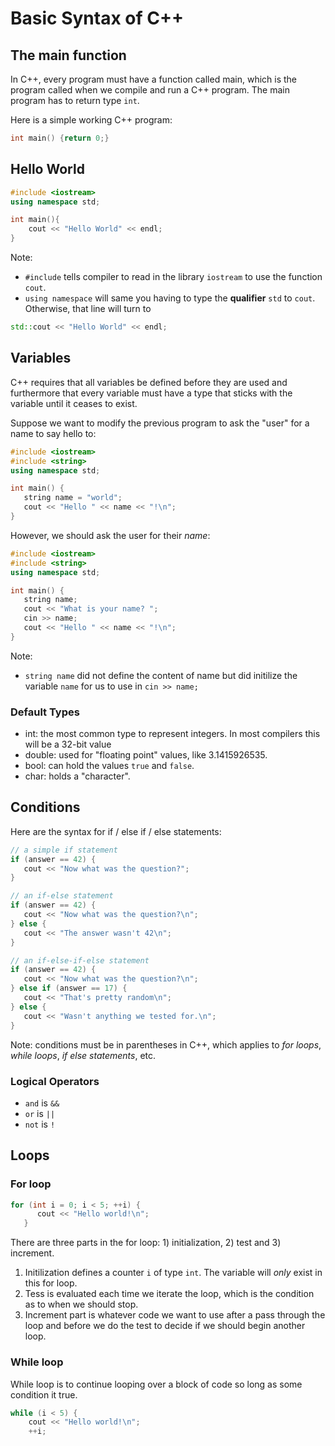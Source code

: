 # Basic Syntax of C++

## The main function
In C++, every program must have a function called main, which is the program called when we compile and run a C++ program. The main program has to return type `int`. 

Here is a simple working C++ program:
```C++
int main() {return 0;}
```

## Hello World

```c++
#include <iostream>
using namespace std;

int main(){
    cout << "Hello World" << endl;
}
```
Note:
* `#include` tells compiler to read in the library `iostream` to use the function `cout`. 
* `using namespace` will same you having to type the **qualifier** `std` to `cout`. Otherwise, that line will turn to 
```c++
std::cout << "Hello World" << endl;
```

## Variables
 C++ requires that all variables be defined before they are used and furthermore that every variable must have a type that sticks with the variable until it ceases to exist.

Suppose we want to modify the previous program to ask the "user" for a name to say hello to:
```c++
#include <iostream>
#include <string>
using namespace std;

int main() {
   string name = "world";
   cout << "Hello " << name << "!\n";
}
```

However, we should ask the user for their *name*:
```c++
#include <iostream>
#include <string>
using namespace std;

int main() {
   string name;
   cout << "What is your name? ";
   cin >> name;
   cout << "Hello " << name << "!\n";
}
```

Note:
* `string name` did not define the content of name but did initilize the variable `name` for us to use in `cin >> name;`

### Default Types
* int: the most common type to represent integers. In most compilers this will be a 32-bit value 
* double: used for "floating point" values, like 3.1415926535.
* bool: can hold the values `true` and `false`.
* char: holds a "character".

## Conditions
Here are the syntax for if / else if / else statements:
```c++
// a simple if statement
if (answer == 42) {
   cout << "Now what was the question?";
}

// an if-else statement
if (answer == 42) {
   cout << "Now what was the question?\n";
} else {
   cout << "The answer wasn't 42\n";
}

// an if-else-if-else statement
if (answer == 42) {
   cout << "Now what was the question?\n";
} else if (answer == 17) {
   cout << "That's pretty random\n";
} else {
   cout << "Wasn't anything we tested for.\n";
}
```
Note: conditions must be in parentheses in C++, which applies to *for loops*, *while loops*, *if else statements*, etc. 

### Logical Operators
* `and` is `&&`
* `or` is `||`
* `not` is `!`

## Loops 

### For loop
```c++
for (int i = 0; i < 5; ++i) {
      cout << "Hello world!\n";
   }
```
There are three parts in the for loop: 1) initialization, 2) test and 3) increment. 
1. Initilization defines a counter `i` of type `int`. The variable will *only* exist in this for loop.
2. Tess is evaluated each time we iterate the loop, which is the condition as to when we should stop.
3. Increment part is whatever code we want to use after a pass through the loop and before we do the test to decide if we should begin another loop.

### While loop
While loop is to continue looping over a block of code so long as some condition it true. 
```c++
while (i < 5) {
    cout << "Hello world!\n";
    ++i;
```



